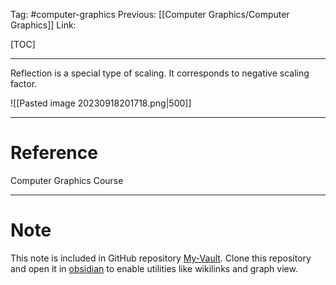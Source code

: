 Tag: #computer-graphics 
Previous: [[Computer Graphics/Computer Graphics]]
Link: 

[TOC]

---

Reflection is a special type of scaling. It corresponds to negative scaling factor.

![[Pasted image 20230918201718.png|500]]

---

# Reference

Computer Graphics Course

---

# Note

This note is included in GitHub repository [My-Vault](https://github.com/LittleD3092/My-Vault.git). Clone this repository and open it in [obsidian](https://obsidian.md/) to enable utilities like wikilinks and graph view.